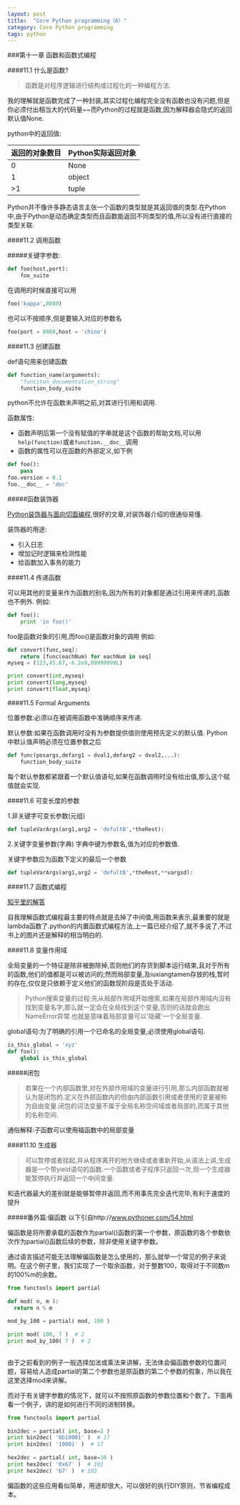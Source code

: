 ```yaml
---
layout: post
title:  "Core Python programming（6）"
category: Core Python programming
tags: python
---
```


###第十一章 函数和函数式编程

####11.1 什么是函数?

>函数是对程序逻辑进行结构或过程化的一种编程方法.

我的理解就是函数完成了一种封装,其实过程化编程完全没有函数也没有问题,但是你必须付出相当大的代码量~~而Python的过程就是函数,因为解释器会隐式的返回默认值None.

python中的返回值:

|返回的对象数目|Python实际返回对象|
|:---|:---|
|0|None|
|1|object|
|>1|tuple|

Python并不像许多静态语言主张一个函数的类型就是其返回值的类型.在Python中,由于Python是动态确定类型而且函数能返回不同类型的值,所以没有进行直接的类型关联.

####11.2 调用函数

#####关键字参数:

```python
def foo(host,port):
	foo_suite
```

在调用的时候直接可以用

```python
foo('kappa',8080)
```

也可以不按顺序,但是要输入对应的参数名

```python
foo(port = 8080,host = 'chino')
```

####11.3 创建函数

def语句用来创建函数

```python
def function_name(arguments):
	"funciton_documentation_string"
    function_body_suite
```
python不允许在函数未声明之前,对其进行引用和调用.

函数属性:

* 函数声明后第一个没有赋值的字串就是这个函数的帮助文档,可以用```help(function)```或```者function.__doc__```调用
* 函数的属性可以在函数的外部定义,如下例

```python
def foo():
	pass
foo.version = 0.1
foo.__doc__ = 'doc'
```

#####函数装饰器

[Python装饰器与面向切面编程](http://www.cnblogs.com/huxi/archive/2011/03/01/1967600.html),很好的文章,对装饰器介绍的很通俗易懂.

装饰器的用途:

* 引入日志
* 增加记时逻辑来检测性能
* 给函数加入事务的能力

####11.4 传递函数

可以用其他的变量来作为函数的别名,因为所有的对象都是通过引用来传递的,函数也不例外.
例如:

```python
def foo():
	print 'in foo()'
```

foo是函数对象的引用,而foo()是函数对象的调用
例如:

```python
def convert(func,seq):
	return [func(eachNum) for eachNum in seq]
myseq = (123,45.67,-6.2e8,99999999L)

print convert(int,myseq)
print convert(long,myseq)
print convert(float,myseq)
```

####11.5 Formal Arguments

位置参数:必须以在被调用函数中准确顺序来传递.

默认参数:如果在函数调用时没有为参数提供值则使用预先定义的默认值.
Python中默认值声明必须在位置参数之后

```python
def func(posargs,defarg1 = dval1,defarg2 = dval2,...):
	function_body_suite
```

每个默认参数都紧跟着一个默认值语句,如果在函数调用时没有给出值,那么这个赋值就会实现.

####11.6 可变长度的参数

1.非关键字可变长参数(元组)

```python
def tupleVarArgs(arg1,arg2 = 'defultB',*theRest):
```

2.关键字变量参数(字典)
字典中键为参数名,值为对应的参数值.

关键字参数应为函数下定义的最后一个参数

```python
def tupleVarArgs(arg1,arg2 = 'defultB',*theRest,**vargsd):
```

####11.7 函数式编程

[知乎里的解答](http://www.zhihu.com/question/22039726)

自我理解函数式编程最主要的特点就是去掉了中间值,用函数来表示,最重要的就是lambda函数了.python的内置函数式编程方法,上一篇已经介绍了,就不多说了,不过书上的图片还是解释的相当明白的.

####11.8 变量作用域

全局变量的一个特征是除非被删除掉,否则他们的存货到脚本运行结束,且对于所有的函数,他们的值都是可以被访问的;然而局部变量,及iuxiangtamen存放的栈,暂时的存在,仅仅是只依赖于定义他们的函数现阶段是否处于活动.

>Python搜索变量的过程:先从局部作用域开始搜索,如果在局部作用域内没有找到变量名字,那么就一定会在全局找到这个变量,否则的话就会跑出NameError异常.也就是意味着局部变量可以'隐藏'一个全局变量.

global语句:为了明确的引用一个已命名的全局变量,必须使用global语句.

```python
is_this_global = 'xyz'
def foo():
	global is_this_global
```

#####闭包

>若果在一个内部函数里,对在外部作用域的变量进行引用,那么内部函数就被认为是闭包的.定义在外部函数内的但由内部函数引用或者使用的变量被称为自由变量.闭包的词法变量不属于全局名称空间域或者局部的,而属于其他的名称空间.

通俗解释:子函数可以使用福函数中的局部变量


####11.10 生成器

>可以暂停或者挂起,并从程序离开的地方继续或者重新开始,从语法上讲,生成器是一个带yield语句的函数.一个函数或者子程序只返回一次,但一个生成器能暂停执行并返回一个中间变量.

和迭代器最大的差别就是能够暂停并返回,而不用事先完全迭代完毕,有利于速度的提升

#####番外篇:偏函数
以下引自http://www.pythoner.com/54.html

偏函数是将所要承载的函数作为partial()函数的第一个参数，原函数的各个参数依次作为partial()函数后续的参数，除非使用关键字参数。

通过语言描述可能无法理解偏函数是怎么使用的，那么就举一个常见的例子来说明。在这个例子里，我们实现了一个取余函数，对于整数100，取得对于不同数m的100%m的余数。

```python
from functools import partial
 
def mod( n, m ):
  return n % m
 
mod_by_100 = partial( mod, 100 )
 
print mod( 100, 7 )  # 2
print mod_by_100( 7 )  # 2
 
```

由于之前看到的例子一般选择加法或乘法来讲解，无法体会偏函数参数的位置问题，容易给人造成partial的第二个参数也是原函数的第二个参数的假象，所以我在这里选择mod来讲解。

而对于有关键字参数的情况下，就可以不按照原函数的参数位置和个数了。下面再看一个例子，讲的是如何进行不同的进制转换。

```python
from functools import partial
 
bin2dec = partial( int, base=2 )
print bin2dec( '0b10001' )  # 17
print bin2dec( '10001' )  # 17
 
hex2dec = partial( int, base=16 )
print hex2dec( '0x67' )  # 103
print hex2dec( '67' )  # 103
```

偏函数的这些应用看似简单，用途却很大，可以很好的执行DIY原则，节省编程成本。


